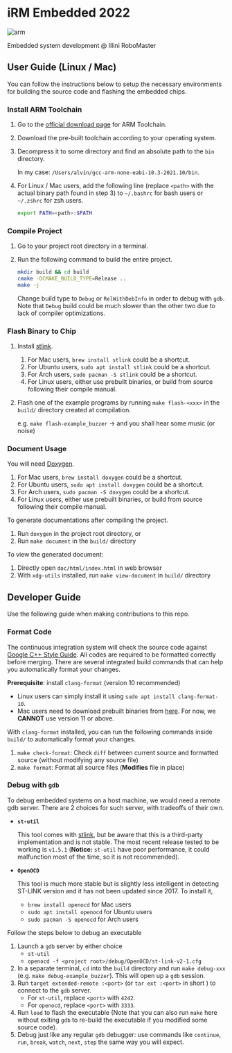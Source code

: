 # iRM Embedded 2022

![arm](https://github.com/illini-robomaster/iRM_Embedded_2022/workflows/arm%20build/badge.svg)

Embedded system development @ Illini RoboMaster

## User Guide (Linux / Mac)

You can follow the instructions below to setup the necessary environments for
building the source code and flashing the embedded chips.

### Install ARM Toolchain

1. Go to the [official download page](https://developer.arm.com/open-source/gnu-toolchain/gnu-rm/downloads)
   for ARM Toolchain.
2. Download the pre-built toolchain according to your operating system.
3. Decompress it to some directory and find an absolute path to the `bin` directory.

   In my case: `/Users/alvin/gcc-arm-none-eabi-10.3-2021.10/bin`.

4. For Linux / Mac users, add the following line (replace `<path>`
   with the actual binary path found in step 3) to `~/.bashrc` for bash users
   or `~/.zshrc` for zsh users.

   ```sh
   export PATH=<path>:$PATH
   ```

### Compile Project

1. Go to your project root directory in a terminal.
2. Run the following command to build the entire project.

   ```sh
   mkdir build && cd build
   cmake -DCMAKE_BUILD_TYPE=Release ..
   make -j
   ```

   Change build type to `Debug` or `RelWithDebInfo` in order to debug with `gdb`.
   Note that `Debug` build could be much slower than the other two due to lack
   of compiler optimizations.

### Flash Binary to Chip

1. Install [stlink](https://github.com/stlink-org/stlink).

   1. For Mac users, `brew install stlink` could be a shortcut.
   2. For Ubuntu users, `sudo apt install stlink` could be a shortcut.
   3. For Arch users, `sudo pacman -S stlink` could be a shortcut.
   4. For Linux users, either use prebuilt binaries, or build from source
      following their compile manual.

2. Flash one of the example programs by running `make flash-<xxx>` in the
   `build/` directory created at compilation.

   e.g. `make flash-example_buzzer` -> and you shall hear some music (or noise)

### Document Usage

You will need [Doxygen](https://www.doxygen.nl/index.html).

   1. For Mac users, `brew install doxygen` could be a shortcut.
   2. For Ubuntu users, `sudo apt install doxygen` could be a shortcut.
   3. For Arch users, `sudo pacman -S doxygen` could be a shortcut.
   4. For Linux users, either use prebuilt binaries, or build from source
      following their compile manual.

To generate documentations after compiling the project.

   1. Run `doxygen` in the project root directory, or
   2. Run `make document` in the `build/` directory

To view the generated document:

   1. Directly open `doc/html/index.html` in web browser
   2. With `xdg-utils` installed, run `make view-document` in `build/` directory

## Developer Guide

Use the following guide when making contributions to this repo.

### Format Code

The continuous integration system will check the source code against
[Google C++ Style Guide](https://google.github.io/styleguide/cppguide.html).
All codes are required to be formatted correctly before merging. There are several
integrated build commands that can help you automatically format your changes.

**Prerequisite**: install `clang-format` (version 10 recommended)

* Linux users can simply install it using `sudo apt install clang-format-10`.
* Mac users need to download prebuilt binaries from
  [here](https://releases.llvm.org/download.html). For now, we **CANNOT**
  use version 11 or above.

With `clang-format` installed, you can run the following commands inside `build/`
to automatically format your changes.

1. `make check-format`: Check `diff` between current source and
   formatted source (without modifying any source file)
2. `make format`: Format all source files (**Modifies** file in place)

### Debug with `gdb`

To debug embedded systems on a host machine, we would need a remote gdb server.
There are 2 choices for such server, with tradeoffs of their own.

* **`st-util`**

  This tool comes with [stlink](#flash-binary-to-chip), but be aware
  that this is a third-party implementation and is not stable. The most
  recent release tested to be working is `v1.5.1` (**Notice:** `st-util`
  have poor performance, it could malfunction most of the time, so
  it is not recommended).

* **`OpenOCD`**

  This tool is much more stable but is slightly less intelligent in detecting
  ST-LINK version and it has not been updated since 2017. To install it,
    * `brew install openocd` for Mac users
    * `sudo apt install openocd` for Ubuntu users
    * `sudo pacman -S openocd` for Arch users

Follow the steps below to debug an executable

1. Launch a `gdb` server by either choice
    * `st-util`
    * `openocd -f <project root>/debug/OpenOCD/st-link-v2-1.cfg`
2. In a separate terminal, `cd` into the `build` directory and run `make debug-xxx`
   (e.g. `make debug-example_buzzer`). This will open up a `gdb` session.
3. Run `target extended-remote :<port>` (or `tar ext :<port>` in short )
   to connect to the `gdb` server.
    * For `st-util`, replace `<port>` with `4242`.
    * For `openocd`, replace `<port>` with `3333`.
4. Run `load` to flash the executable (Note that you can also run `make` here
   without exiting `gdb` to re-build the executable if you modified some
   source code).
5. Debug just like any regular `gdb` debugger: use commands like `continue`,
   `run`, `break`, `watch`, `next`, `step` the same way you will expect.
